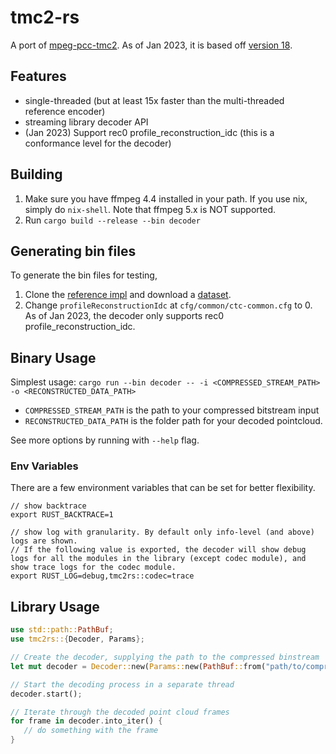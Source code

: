 # tmc2-rs

A port of [mpeg-pcc-tmc2](https://github.com/MPEGGroup/mpeg-pcc-tmc2). As of Jan 2023, it is based off [version 18](https://github.com/MPEGGroup/mpeg-pcc-tmc2/commit/30ce27aeb9d88d5dd2efedc6d45086396260444d).

## Features

- single-threaded (but at least 15x faster than the multi-threaded reference encoder)
- streaming library decoder API 
- (Jan 2023) Support rec0 profile_reconstruction_idc (this is a conformance level for the decoder)

## Building

1. Make sure you have ffmpeg 4.4 installed in your path. If you use nix, simply do `nix-shell`. Note that ffmpeg 5.x is NOT supported.
2. Run `cargo build --release --bin decoder`

## Generating bin files

To generate the bin files for testing,
1. Clone the [reference impl](https://github.com/MPEGGroup/mpeg-pcc-tmc2) and download a [dataset](http://plenodb.jpeg.org/pc/8ilabs/). 
2. Change `profileReconstructionIdc` at `cfg/common/ctc-common.cfg` to 0. As of Jan 2023, the decoder only supports rec0 profile_reconstruction_idc.

## Binary Usage

Simplest usage: `cargo run --bin decoder -- -i <COMPRESSED_STREAM_PATH> -o <RECONSTRUCTED_DATA_PATH>`

- `COMPRESSED_STREAM_PATH` is the path to your compressed bitstream input
- `RECONSTRUCTED_DATA_PATH` is the folder path for your decoded pointcloud.

See more options by running with `--help` flag.

### Env Variables

There are a few environment variables that can be set for better flexibility.
```
// show backtrace
export RUST_BACKTRACE=1 

// show log with granularity. By default only info-level (and above) logs are shown. 
// If the following value is exported, the decoder will show debug logs for all the modules in the library (except codec module), and show trace logs for the codec module.
export RUST_LOG=debug,tmc2rs::codec=trace 
```

## Library Usage

```rust
use std::path::PathBuf;
use tmc2rs::{Decoder, Params};

// Create the decoder, supplying the path to the compressed binstream
let mut decoder = Decoder::new(Params::new(PathBuf::from("path/to/compressed_stream")));

// Start the decoding process in a separate thread
decoder.start();

// Iterate through the decoded point cloud frames 
for frame in decoder.into_iter() {
   // do something with the frame
}
```
